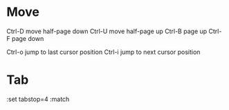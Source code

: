 # Move
Ctrl-D  move half-page down
Ctrl-U  move half-page up
Ctrl-B  page up
Ctrl-F  page down

Ctrl-o  jump to last cursor position
Ctrl-i  jump to next cursor position

# Tab
:set tabstop=4
:match

